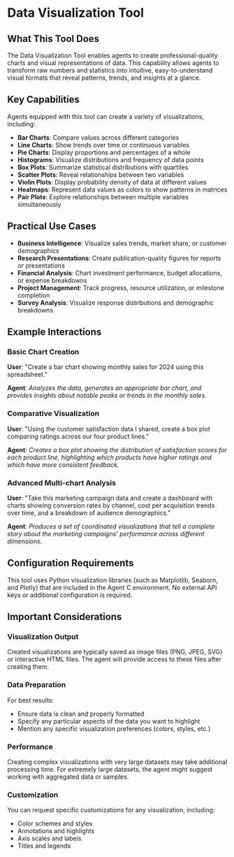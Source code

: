 # Data Visualization Tool

## What This Tool Does

The Data Visualization Tool enables agents to create professional-quality charts and visual representations of data. This capability allows agents to transform raw numbers and statistics into intuitive, easy-to-understand visual formats that reveal patterns, trends, and insights at a glance.

## Key Capabilities

Agents equipped with this tool can create a variety of visualizations, including:

- **Bar Charts**: Compare values across different categories
- **Line Charts**: Show trends over time or continuous variables
- **Pie Charts**: Display proportions and percentages of a whole
- **Histograms**: Visualize distributions and frequency of data points
- **Box Plots**: Summarize statistical distributions with quartiles
- **Scatter Plots**: Reveal relationships between two variables
- **Violin Plots**: Display probability density of data at different values
- **Heatmaps**: Represent data values as colors to show patterns in matrices
- **Pair Plots**: Explore relationships between multiple variables simultaneously

## Practical Use Cases

- **Business Intelligence**: Visualize sales trends, market share, or customer demographics
- **Research Presentations**: Create publication-quality figures for reports or presentations
- **Financial Analysis**: Chart investment performance, budget allocations, or expense breakdowns
- **Project Management**: Track progress, resource utilization, or milestone completion
- **Survey Analysis**: Visualize response distributions and demographic breakdowns

## Example Interactions

### Basic Chart Creation

**User**: "Create a bar chart showing monthly sales for 2024 using this spreadsheet."

**Agent**: *Analyzes the data, generates an appropriate bar chart, and provides insights about notable peaks or trends in the monthly sales.*

### Comparative Visualization

**User**: "Using the customer satisfaction data I shared, create a box plot comparing ratings across our four product lines."

**Agent**: *Creates a box plot showing the distribution of satisfaction scores for each product line, highlighting which products have higher ratings and which have more consistent feedback.*

### Advanced Multi-chart Analysis

**User**: "Take this marketing campaign data and create a dashboard with charts showing conversion rates by channel, cost per acquisition trends over time, and a breakdown of audience demographics."

**Agent**: *Produces a set of coordinated visualizations that tell a complete story about the marketing campaigns' performance across different dimensions.*

## Configuration Requirements

This tool uses Python visualization libraries (such as Matplotlib, Seaborn, and Plotly) that are included in the Agent C environment. No external API keys or additional configuration is required.

## Important Considerations

### Visualization Output

Created visualizations are typically saved as image files (PNG, JPEG, SVG) or interactive HTML files. The agent will provide access to these files after creating them.

### Data Preparation

For best results:
- Ensure data is clean and properly formatted
- Specify any particular aspects of the data you want to highlight
- Mention any specific visualization preferences (colors, styles, etc.)

### Performance

Creating complex visualizations with very large datasets may take additional processing time. For extremely large datasets, the agent might suggest working with aggregated data or samples.

### Customization

You can request specific customizations for any visualization, including:
- Color schemes and styles
- Annotations and highlights
- Axis scales and labels
- Titles and legends
